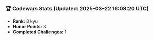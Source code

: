 ### 🏆 Codewars Stats (Updated: 2025-03-22 16:08:20 UTC)

- **Rank:** 8 kyu
- **Honor Points:** 3
- **Completed Challenges:** 1
